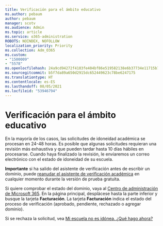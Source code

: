 ```yaml
---
title: Verificación para el ámbito educativo
ms.author: pebaum
author: pebaum
manager: scotv
ms.audience: Admin
ms.topic: article
ms.service: o365-administration
ROBOTS: NOINDEX, NOFOLLOW
localization_priority: Priority
ms.collection: Adm_O365
ms.custom:
- "1500009"
- "5578"
ms.openlocfilehash: 24a9cd94272f4103fe404bf86e519582138e6b37734e11715b72ebcd2de9d5cb
ms.sourcegitcommit: b5f7da89a650d2915dc652449623c78be6247175
ms.translationtype: HT
ms.contentlocale: es-ES
ms.lasthandoff: 08/05/2021
ms.locfileid: "53946794"
---
```

# <a name="edu-verification"></a>Verificación para el ámbito educativo

En la mayoría de los casos, las solicitudes de idoneidad académica se procesan en 24-48 horas. Es posible que algunas solicitudes requieran una revisión más exhaustiva y que pueden tardar hasta 10 días hábiles en procesarse. Cuando haya finalizado la revisión, le enviaremos un correo electrónico con el estado de idoneidad de su escuela.

**Importante** si ha salido del asistente de verificación antes de escribir un dominio, puede [reanudar el asistente de verificación académica](https://go.microsoft.com/fwlink/p/?linkid=2135255) en cualquier momento durante la versión de prueba gratuita.

Si quiere comprobar el estado del dominio, vaya al [Centro de administración de Microsoft 365](https://go.microsoft.com/fwlink/p/?linkid=2024339). En la página principal, desplácese hasta la parte inferior y busque la tarjeta **Facturación**. La tarjeta **Facturación** indica el estado del proceso de verificación (aprobado, pendiente, rechazado o agregar dominio).

Si se rechaza la solicitud, vea [Mi escuela no es idónea. ¿Qué hago ahora?](https://docs.microsoft.com/microsoft-365/commerce/subscriptions/verify-academic-eligibility#my-school-isnt-eligible-what-do-i-do-now)